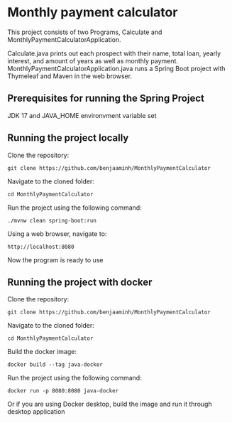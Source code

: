 # Monthly payment calculator
This project consists of two Programs, Calculate and MonthlyPaymentCalculatorApplication.

Calculate.java prints out each prospect with their name, total loan, yearly interest, and amount of years as well as monthly payment.
MonthlyPaymentCalculatorApplication.java runs a Spring Boot project with Thymeleaf and Maven in the web browser.

## Prerequisites for running the Spring Project
JDK 17 and JAVA_HOME environvment variable set

## Running the project locally
Clone the repository: 
```
git clone https://github.com/benjaaminh/MonthlyPaymentCalculator
```
Navigate to the cloned folder:
```
cd MonthlyPaymentCalculator
```
Run the project using the following command:
```
./mvnw clean spring-boot:run
```
Using a web browser, navigate to:
```
http://localhost:8080
```
Now the program is ready to use

## Running the project with docker
Clone the repository:
```
git clone https://github.com/benjaaminh/MonthlyPaymentCalculator
```
Navigate to the cloned folder:
```
cd MonthlyPaymentCalculator
```
Build the docker image:
```
docker build --tag java-docker
```
Run the project using the following command:
```
docker run -p 8080:8080 java-docker
```
Or if you are using Docker desktop, build the image and run it through desktop application
